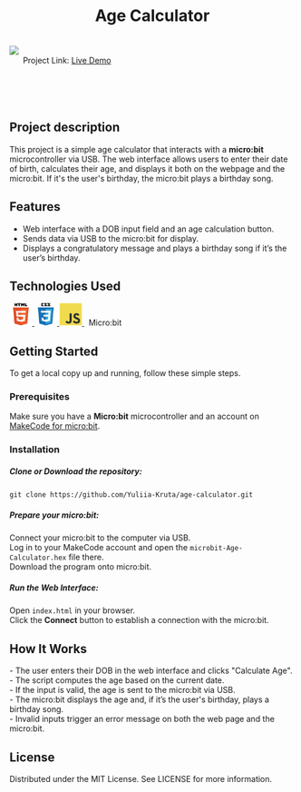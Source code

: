 <h1 align="center">Age Calculator</h1>
<br/>
<img align="left" src="./meme-generator.gif" width="30%" height="auto"/>
<br/>
&nbsp;&nbsp;&nbsp;&nbsp;&nbsp;&nbsp;Project Link: <a target="new" href="update">Live Demo</a>
<br/><br/><br/><br/>
<br/>
<h2>Project description</h2>
This project is a simple age calculator that interacts with a <b>micro:bit</b> microcontroller via USB. The web interface allows users to enter their date of birth, calculates their age, and displays it both on the webpage and the micro:bit. If it's the user's birthday, the micro:bit plays a birthday song.

<h2>Features</h2>
<ul>
  <li>Web interface with a DOB input field and an age calculation button.</li>
  <li>Sends data via USB to the micro:bit for display. </li>
  <li>Displays a congratulatory message and plays a birthday song if it’s the user’s birthday.</li>
</ul>

<h2>Technologies Used</h2>
<a href="https://www.w3.org/html/" target="_blank" rel="noreferrer"> <img src="https://raw.githubusercontent.com/devicons/devicon/master/icons/html5/html5-original-wordmark.svg" alt="html5" width="40" height="40"/> </a>
<a href="https://www.w3schools.com/css/" target="_blank" rel="noreferrer"> <img src="https://raw.githubusercontent.com/devicons/devicon/master/icons/css3/css3-original-wordmark.svg" alt="css3" width="40" height="40"/> </a>
<a href="https://developer.mozilla.org/en-US/docs/Web/JavaScript" target="_blank" rel="noreferrer"> <img src="https://raw.githubusercontent.com/devicons/devicon/master/icons/javascript/javascript-original.svg" alt="javascript" width="40" height="40"/> </a>
&nbsp Micro:bit 

<h2>Getting Started</h2>
To get a local copy up and running, follow these simple steps.

<h3>Prerequisites</h3>
Make sure you have a <b>Micro:bit</b> microcontroller and an account on  
<a href="https://makecode.microbit.org" target="_blank">MakeCode for micro:bit</a>. 

<h3>Installation</h3>
<h5>Clone or Download the repository:</h5>
<code>git clone https://github.com/Yuliia-Kruta/age-calculator.git</code>

<h5>Prepare your micro:bit:</h5>
Connect your micro:bit to the computer via USB.<br/>
Log in to your MakeCode account and open the <code>microbit-Age-Calculator.hex</code> file there.<br/>
Download the program onto micro:bit.<br/>

<h5>Run the Web Interface:</h5>  
Open <code>index.html</code> in your browser.  <br/>
Click the <b>Connect</b> button to establish a connection with the micro:bit.  

<h2>How It Works </h2> 
- The user enters their DOB in the web interface and clicks "Calculate Age".<br/>
- The script computes the age based on the current date.<br/>  
- If the input is valid, the age is sent to the micro:bit via USB.<br/>  
- The micro:bit displays the age and, if it’s the user's birthday, plays a birthday song.<br/>  
- Invalid inputs trigger an error message on both the web page and the micro:bit.<br/> 

<h2>License</h2>
Distributed under the MIT License. See LICENSE for more information.

